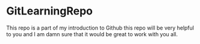 # GitLearningRepo
This repo is a part of my introduction to Github
this repo will be very helpful to you and I am damn sure that it would be great to work with you all.
